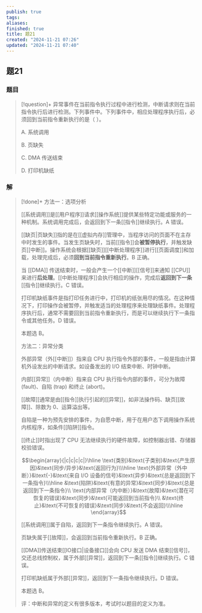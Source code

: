 ```yaml
---
publish: true
tags: 
aliases: 
finished: true
title: 题21
created: "2024-11-21 07:26"
updated: "2024-11-21 07:40"
---
```

## 题21
### 题目
> [!question]+
> 异常事件在当前指令执行过程中进行检测，中断请求则在当前指令执行后进行检测。下列事件中。下列事件中，相应处理程序执行后，必须回到当前指令重新执行的是（ ）。
> 
> A. 系统调用
> 
> B. 页缺失
> 
> C. DMA 传送结束
> 
> D. 打印机缺纸
### 解
> [!done]+
> 方法一：选项分析
> 
> [[系统调用]]是[[用户程序]]请求[[操作系统]]提供某些特定功能或服务的一种机制。系统调用完成后，会返回到下一条[[指令]]继续执行。A 错误。
> 
> [[缺页|页缺失]]指的是在[[虚拟内存]]管理中，当程序访问的页面不在主存中时发生的事件。当发生页缺失时，当前[[指令]]会**被暂停执行**，并触发缺页[[中断]]。操作系统会根据[[缺页]][[中断处理程序]]进行[[页面调度]]和加载，处理完成后，必须**回到当前指令重新执行**。B 正确。
> 
> 当 [[DMA]] 传送结束时，一般会产生一个[[中断]][[信号]]来通知 [[CPU]] 来进行**后处理**。[[中断处理程序]]会执行相应的操作，完成后**返回到下一条**[[指令]]继续执行。C 错误。
> 
> 打印机缺纸事件是指打印任务进行中，打印机的纸张用尽的情况。在这种情况下，打印操作会被暂停，并触发适当的处理程序来处理缺纸事件。处理程序执行后，通常不需要回到当前指令重新执行，而是可以继续执行下一条指令或其他任务。D 错误。
> 
> 本题选 B。
> 
> 方法二：异常分类
> 
> 外部异常（外[[中断]]）指来自 CPU 执行指令外部的事件，一般是指由计算机外设发出的中断请求。如设备发出的 I/O 结束中断、时钟中断。
> 
> 内部[[异常]]（内中断）指来自 CPU 执行指令内部的事件，可分为故障 (fault)、自陷 (trap) 和终止 (abort)。
> 
> [[故障]]通常是由[[指令]]执行引起的[[异常]]，如非法操作码、缺页[[故障]]、除数为 0、运算溢出等。
> 
> 自陷是一种为预先安排的事件，为自愿中断，用于在用户态下调用操作系统内核程序，如条件[[陷阱]]指令。
> 
> [[终止]]时指出现了 CPU 无法继续执行的硬件故障，如控制器出错、存储器校验错误。
> 
> $$\begin{array}{|c|c|c|c|}\hline \text{类别}&\text{子类别}&\text{产生原因}&\text{同步/异步}&\text{返回行为}\\\hline \text{外部异常（外中断）}&\text{-}&\text{来自 I/O 设备的信号}&\text{异步}&\text{总是返回到下一条指令}\\\hline &\text{陷阱}&\text{有意的异常}&\text{同步}&\text{总是返回到下一条指令}\\ \text{内部异常（内中断）}&\text{故障}&\text{潜在可恢复的错误}&\text{同步}&\text{可能返回到当前指令}\\ &\text{终止}&\text{不可恢复的错误}&\text{同步}&\text{不会返回}\\\hline \end{array}$$
> 
> [[系统调用]]属于自陷，返回到下一条指令继续执行。A 错误。
> 
> 页缺失属于[[故障]]，会返回到当前指令重新执行。B 正确。
> 
> [[DMA]]传送结束[[IO接口|设备接口]]会向 CPU 发送 DMA 结束[[信号]]，交还总线控制权，属于外部[[异常]]，返回到下一条[[指令]]继续执行。C 错误。
> 
> 打印机缺纸属于外部[[异常]]，返回到下一条指令继续执行。D 错误。
> 
> 本题选 B。
> 
> 评：中断和异常的定义有很多版本，考试时以题目的定义为准。
